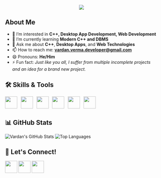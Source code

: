 <p align="center"><img src="https://git-profile-readme-banner.vercel.app/api/python?username=Vardan-Developer"></p>

## About Me
- 👀 I’m interested in **C++, Desktop App Development, Web Development**
- 🌱 I’m currently learning **Modern C++ and DBMS**
- 💬 Ask me about **C++**, **Desktop Apps**, and **Web Technologies**
- 📫 How to reach me: **vardan.verma.developer@gmail.com**
- 😄 Pronouns: **He/Him**
- ⚡ Fun fact: *Just like you all, I suffer from multiple incomplete projects and an idea for a brand new project.*

## 🛠️ Skills & Tools
<img src="https://cdn.jsdelivr.net/gh/devicons/devicon/icons/cplusplus/cplusplus-original.svg" width="40" height="40"/> &nbsp;
<img src="https://cdn.jsdelivr.net/gh/devicons/devicon/icons/html5/html5-original.svg" width="40" height="40"/> &nbsp;
<img src="https://cdn.jsdelivr.net/gh/devicons/devicon/icons/css3/css3-original.svg" width="40" height="40"/> &nbsp;
<img src="https://cdn.jsdelivr.net/gh/devicons/devicon/icons/javascript/javascript-original.svg" width="40" height="40"/> &nbsp;
<img src="https://cdn.jsdelivr.net/gh/devicons/devicon/icons/git/git-original.svg" width="40" height="40"/> &nbsp;
<img src="https://cdn.jsdelivr.net/gh/devicons/devicon/icons/vscode/vscode-original.svg" width="40" height="40"/>

## 📊 GitHub Stats
![Vardan's GitHub Stats](https://github-readme-stats.vercel.app/api?username=vardan-developer&show_icons=true&theme=radical)
![Top Languages](https://github-readme-stats.vercel.app/api/top-langs/?username=vardan-developer&layout=compact&theme=radical)

## 🤝 Let's Connect!
[<img src="https://cdn.jsdelivr.net/gh/devicons/devicon/icons/linkedin/linkedin-original.svg" width="40" height="40"/>](https://www.linkedin.com/in/vaardanverma)
[<img src="https://cdn.jsdelivr.net/gh/devicons/devicon/icons/twitter/twitter-original.svg" width="40" height="40"/>](https://twitter.com/Vardan__Verma/)
[<img src="https://img.icons8.com/color/48/000000/gmail--v1.png" width="40" height="40"/>](mailto:vardan.verma.developer@gmail.com)
